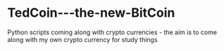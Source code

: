 # TedCoin---the-new-BitCoin
Python scripts coming along with crypto currencies - the aim is to come along with my own crypto currency for study things
